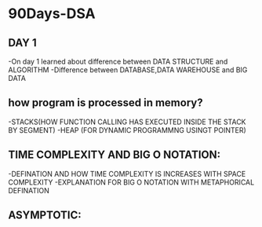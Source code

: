 # 90Days-DSA

DAY 1
-----
-On day 1 learned about difference between DATA STRUCTURE and ALGORITHM
-Difference between DATABASE,DATA WAREHOUSE and BIG DATA
  
  how program is processed in memory?
  -----------------------------------
  -STACKS(HOW FUNCTION CALLING HAS EXECUTED INSIDE THE STACK BY SEGMENT)
  -HEAP (FOR DYNAMIC PROGRAMMNG USINGT POINTER)
  
  TIME COMPLEXITY AND BIG O NOTATION:
  ----------------------------------
  -DEFINATION AND HOW TIME COMPLEXITY IS INCREASES WITH SPACE COMPLEXITY
  -EXPLANATION FOR BIG O NOTATION WITH METAPHORICAL DEFINATION
 
  ASYMPTOTIC:
  ----------
  

